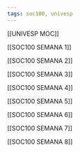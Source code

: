```yaml
---
tags: soc100, univesp
---
```

[[UNIVESP MOC]]

[[SOC100 SEMANA 1]]

[[SOC100 SEMANA 2]]

[[SOC100 SEMANA 3]]

[[SOC100 SEMANA 4]]

[[SOC100 SEMANA 5]]

[[SOC100 SEMANA 6]]

[[SOC100 SEMANA 7]]

[[SOC100 SEMANA 8]]


